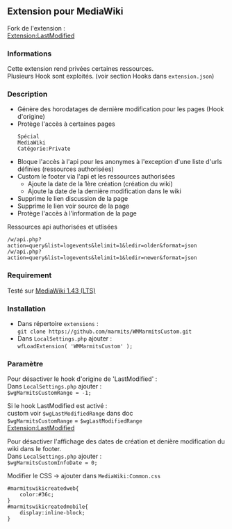 ## Extension pour MediaWiki
Fork de l'extension :  
[Extension:LastModified](https://www.mediawiki.org/wiki/Extension:LastModified)

### Informations
Cette extension rend privées certaines ressources.  
Plusieurs Hook sont exploités. (voir section Hooks dans `extension.json`)

### Description
+ Génère des horodatages de dernière modification pour les pages (Hook d'origine)
+ Protège l'accès à certaines pages
  ```
  Spécial
  MediaWiki
  Catégorie:Private
  ```
+ Bloque l'accès à l'api pour les anonymes à l'exception d'une liste d'urls définies (ressources authorisées)
+ Custom le footer via l'api et les ressources authorisées
  - Ajoute la date de la 1ère création (création du wiki)
  - Ajoute la date de la dernière modification dans le wiki
+ Supprime le lien discussion de la page
+ Supprime le lien voir source de la page
+ Protège l'accès à l'information de la page

Ressources api authorisées et utlisées
```
/w/api.php?action=query&list=logevents&lelimit=1&ledir=older&format=json
/w/api.php?action=query&list=logevents&lelimit=1&ledir=newer&format=json
 ```

### Requirement
Testé sur [MediaWiki 1.43 (LTS)](https://www.mediawiki.org/wiki/MediaWiki_1.43)

### Installation
* Dans répertoire `extensions` :  
`git clone https://github.com/marmits/WMMarmitsCustom.git`
* Dans `LocalSettings.php` ajouter :   
`wfLoadExtension( 'WMMarmitsCustom' );`

### Paramètre  
Pour désactiver le hook d'origine de 'LastModified' :   
Dans `LocalSettings.php` ajouter :  
`$wgMarmitsCustomRange = -1;`

Si le hook LastModified est activé :  
custom voir `$wgLastModifiedRange` dans doc  
`$wgMarmitsCustomRange` = `$wgLastModifiedRange`  
[Extension:LastModified](https://www.mediawiki.org/wiki/Extension:LastModified)

Pour désactiver l'affichage des dates de création et denière modification du wiki dans le footer.   
Dans `LocalSettings.php` ajouter :  
`$wgMarmitsCustomInfoDate = 0;`

Modifier le CSS -> ajouter dans `MediaWiki:Common.css`  
```
#marmitswikicreatedweb{
	color:#36c;
}
#marmitswikicreatedmobile{
	display:inline-block;
}

```


